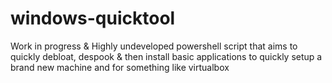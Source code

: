 # windows-quicktool
Work in progress &amp; Highly undeveloped powershell script that aims to quickly debloat, despook &amp; then install basic applications to quickly setup a brand new machine and for something like virtualbox
